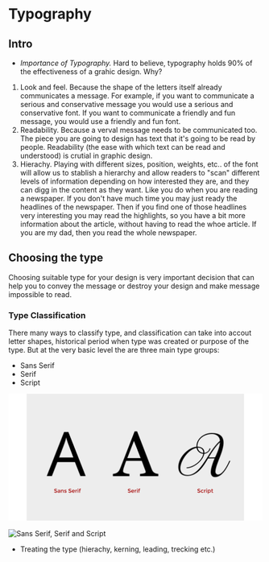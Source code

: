 
# Typography 

## Intro

- *Importance of Typography.* Hard to believe, typography holds 90% of the effectiveness of a grahic design. Why? 
1. Look and feel. Because the shape of the letters itself already communicates a message. For example, if you want to communicate a serious and conservative message you would use a serious and conservative font. If you want to communicate a friendly and fun message, you would use a friendly and fun font. 
2. Readability. Because a verval message needs to be communicated too. The piece you are going to design has text that it's going to be read by people. Readability (the ease with which text can be read and understood) is crutial in graphic design.  
3. Hierachy. Playing with different sizes, position, weights, etc.. of the font will allow us to stablish a hierarchy and allow readers to "scan" different levels of information depending on how interested they are, and they can digg in the content as they want. Like you do when you are reading a newspaper. If you don't have much time you may just ready the headlines of the newspaper. Then if you find one of those headlines very interesting you may read the highlights, so you have a bit more information about the article, without having to read the whoe article. If you are my dad, then you read the whole newspaper.  

## Choosing the type 

Choosing suitable type for your design is very important decision that can help you to convey the message or destroy your design and make message impossible to read. 

### Type Classification

There many ways to classify type, and classification can take into accout letter shapes, historical period when type was created or purpose of the type. But at the very basic level the are three main type groups: 

- Sans Serif
- Serif
- Script  

![Sans Serif, Serif and Script](assets/img/classification_1.svg?raw=true "Sans Serif, Serif and Script")

![Sans Serif, Serif and Script](http://img.shields.io/coveralls/jekyll/jekyll/master.svg "Sans Serif, Serif and Script")





- Treating the type (hierachy, kerning, leading, trecking etc.)


